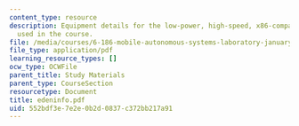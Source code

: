 ```yaml
---
content_type: resource
description: Equipment details for the low-power, high-speed, x86-compatible microprocessor
  used in the course.
file: /media/courses/6-186-mobile-autonomous-systems-laboratory-january-iap-2005/552bdf3e7e2e0b2d0837c372bb217a91_edeninfo.pdf
file_type: application/pdf
learning_resource_types: []
ocw_type: OCWFile
parent_title: Study Materials
parent_type: CourseSection
resourcetype: Document
title: edeninfo.pdf
uid: 552bdf3e-7e2e-0b2d-0837-c372bb217a91
---
```

